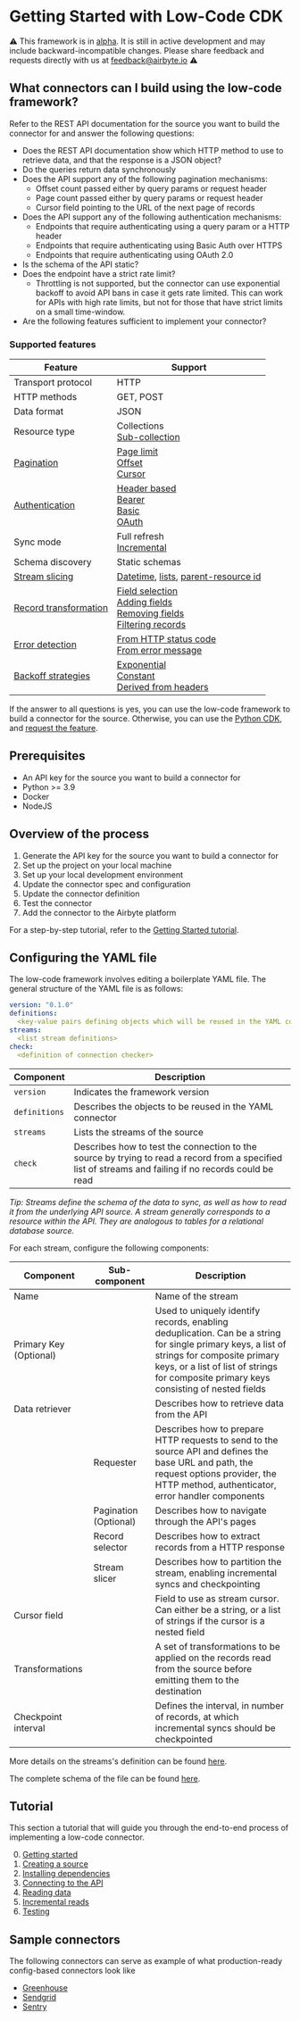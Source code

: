 # Getting Started with Low-Code CDK

:warning: This framework is in [alpha](https://docs.airbyte.com/project-overview/product-release-stages/#alpha). It is still in active development and may include backward-incompatible changes. Please share feedback and requests directly with us at feedback@airbyte.io :warning:

## What connectors can I build using the low-code framework?

Refer to the REST API documentation for the source you want to build the connector for and answer the following questions:

- Does the REST API documentation show which HTTP method to use to retrieve data, and that the response is a JSON object?
- Do the queries return data synchronously
- Does the API support any of the following pagination mechanisms:
    - Offset count passed either by query params or request header
    - Page count passed either by query params or request header
    - Cursor field pointing to the URL of the next page of records
- Does the API support any of the following authentication mechanisms:
    - Endpoints that require authenticating using a query param or a HTTP header
    - Endpoints that require authenticating using Basic Auth over HTTPS
    - Endpoints that require authenticating using OAuth 2.0
- Is the schema of the API static?
- Does the endpoint have a strict rate limit?
    - Throttling is not supported, but the connector can use exponential backoff to avoid API bans in case it gets rate limited. This can work for APIs with high rate limits, but not for those that have strict limits on a small time-window.
- Are the following features sufficient to implement your connector?

### Supported features

| Feature                                                                                   | Support                                                                                                                                                                                                                                                          |
|-------------------------------------------------------------------------------------------|------------------------------------------------------------------------------------------------------------------------------------------------------------------------------------------------------------------------------------------------------------------|
| Transport protocol                                                                        | HTTP                                                                                                                                                                                                                                                             |
| HTTP methods                                                                              | GET, POST                                                                                                                                                                                                                                                        |
| Data format                                                                               | JSON                                                                                                                                                                                                                                                             |
| Resource type                                                                             | Collections<br/>[Sub-collection](./advanced-topics.md#SubstreamSlicer)                                                                                                                                                                                           |
| [Pagination](./understanding-the-yaml-file.md#configuring-the-paginator)                  | [Page limit](./understanding-the-yaml-file.md#page-increment)<br/>[Offset](./understanding-the-yaml-file.md#offset-increment)<br/>[Cursor](./understanding-the-yaml-file.md#cursor)                                                                              |
| [Authentication](./understanding-the-yaml-file.md#configuring-the-authentication)         | [Header based](./understanding-the-yaml-file.md#ApiKeyAuthenticator)<br/>[Bearer](./understanding-the-yaml-file.md#BearerAuthenticator)<br/>[Basic](./understanding-the-yaml-file.md#BasicHttpAuthenticator)<br/>[OAuth](./understanding-the-yaml-file.md#OAuth) |
| Sync mode                                                                                 | Full refresh<br/>[Incremental](./understanding-the-yaml-file.md#Configuring-the-cursor-field-for-incremental-syncs)                                                                                                                                              |
| Schema discovery                                                                          | Static schemas                                                                                                                                                                                                                                                   |
| [Stream slicing](./advanced-topics.md#Stream-slicers)                                     | [Datetime](./advanced-topics.md#DatetimeStreamSlicer), [lists](./advanced-topics.md#list-stream-slicer), [parent-resource id](./advanced-topics.md#SubstreamSlicer)                                                                                              |
| [Record transformation](./understanding-the-yaml-file.md#Configuring-the-Record-Selector) | [Field selection](./understanding-the-yaml-file.md#selecting-a-field)<br/>[Adding fields](./advanced-topics.md#adding-fields)<br/>[Removing fields](./advanced-topics.md#removing-fields)<br/>[Filtering records](./advanced-topics.md#filtering-records)        |
| [Error detection](./advanced-topics.md#error-handling)                                    | [From HTTP status  code](./advanced-topics.md#from-status-code)<br/>[From error message](./advanced-topics.md#from-error-message)                                                                                                                                |
| [Backoff strategies](./advanced-topics.md#backoff-strategies)                             | [Exponential](./advanced-topics.md#Exponential-backoff)<br/>[Constant](./advanced-topics.md#Constant-Backoff)<br/>[Derived from headers](./advanced-topics.md#Wait-time-defined-in-header)                                                                       |

If the answer to all questions is yes, you can use the low-code framework to build a connector for the source.
Otherwise, you can use the [Python CDK](../cdk-python/README.md), and [request the feature](../../contributing-to-airbyte/README.md#requesting-new-features).

## Prerequisites

- An API key for the source you want to build a connector for
- Python >= 3.9
- Docker
- NodeJS

## Overview of the process

1. Generate the API key for the source you want to build a connector for
2. Set up the project on your local machine
3. Set up your local development environment
4. Update the connector spec and configuration
5. Update the connector definition
6. Test the connector
7. Add the connector to the Airbyte platform

For a step-by-step tutorial, refer to the [Getting Started tutorial](./tutorial/0-getting-started.md).

## Configuring the YAML file

The low-code framework involves editing a boilerplate YAML file. The general structure of the YAML file is as follows:

```yaml
version: "0.1.0"
definitions:
  <key-value pairs defining objects which will be reused in the YAML connector>
streams:
  <list stream definitions>
check:
  <definition of connection checker>
```

| Component                                                    | Description                                                                                                                                                                                                                                   |
|--------------------------------------------------------------|-----------------------------------------------------------------------------------------------------------------------------------------------------------------------------------------------------------------------------------------------|
| `version`                                                    | Indicates the framework version                                                                                                                                                                                                                                          |
| `definitions`                                                 | Describes the objects to be reused in the YAML connector                                                                                                                                                                                                                                     |
| `streams`                                                  | Lists the streams of the source                                                                                                                                                                                                                                          |
| `check`                                                | Describes how to test the connection to the source by trying to read a record from a specified list of streams and failing if no records could be read                                                                                                                                                                                            |

*Tip: Streams define the schema of the data to sync, as well as how to read it from the underlying API source. A stream generally corresponds to a resource within the API. They are analogous to tables for a relational database source.*

For each stream, configure the following components:

| Component              | Sub-component         | Description                                                                                                                                                                                                                         |
|------------------------|-----------------------|-------------------------------------------------------------------------------------------------------------------------------------------------------------------------------------------------------------------------------------|
| Name                   |                       | Name of the stream                                                                                                                                                                                                                  |
| Primary Key (Optional) |                       | Used to uniquely identify records, enabling deduplication. Can be a string for single primary keys, a list of strings for composite primary keys, or a list of list of strings for composite primary keys consisting of nested fields |
| Data retriever         |                       | Describes how to retrieve data from the API                                                                                                                                                                                         |
|                        | Requester             | Describes how to prepare HTTP requests to send to the source API and defines the base URL and path, the request options provider, the HTTP method, authenticator, error handler components                                          |
|                        | Pagination (Optional) | Describes how to navigate through the API's pages                                                                                                                                                                                   |
|                        | Record selector       | Describes how to extract records from a HTTP response                                                                                                                                                                               |
|                        | Stream slicer         | Describes how to partition the stream, enabling incremental syncs and checkpointing                                                                                                                                                 |
| Cursor field           |                       | Field to use as stream cursor. Can either be a string, or a list of strings if the cursor is a nested field                                                                                                                         |
| Transformations        |                       | A set of transformations to be applied on the records read from the source before emitting them to the destination                                                                                                                  |
| Checkpoint interval    |                       | Defines the interval, in number of records, at which incremental syncs should be checkpointed|

More details on the streams's definition can be found [here](./understanding-the-yaml-file.md#defining-the-stream).

The complete schema of the file can be found [here](./source_schema.yaml).

## Tutorial

This section a tutorial that will guide you through the end-to-end process of implementing a low-code connector.

0. [Getting started](tutorial/0-getting-started.md)
1. [Creating a source](tutorial/1-create-source.md)
2. [Installing dependencies](tutorial/2-install-dependencies.md)
3. [Connecting to the API](tutorial/3-connecting-to-the-API-source.md)
4. [Reading data](tutorial/4-reading-data.md)
5. [Incremental reads](tutorial/5-incremental-reads.md)
6. [Testing](tutorial/6-testing.md)

## Sample connectors

The following connectors can serve as example of what production-ready config-based connectors look like

- [Greenhouse](https://github.com/airbytehq/airbyte/tree/master/airbyte-integrations/connectors/source-greenhouse)
- [Sendgrid](https://github.com/airbytehq/airbyte/blob/master/airbyte-integrations/connectors/source-sendgrid/source_sendgrid/sendgrid.yaml)
- [Sentry](https://github.com/airbytehq/airbyte/blob/master/airbyte-integrations/connectors/source-sentry/source_sentry/sentry.yaml)